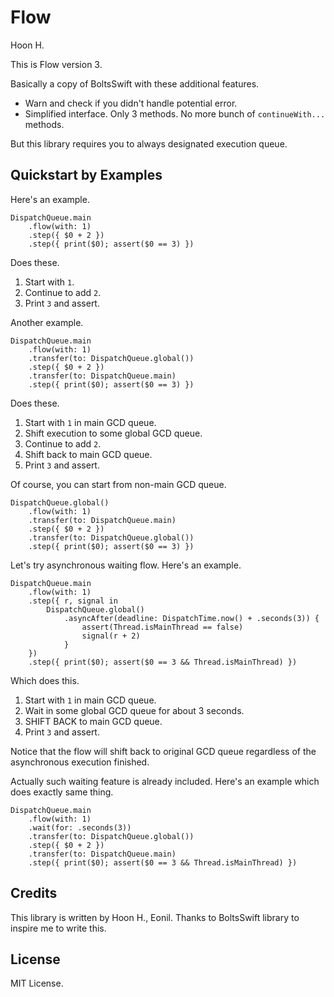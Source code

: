 Flow
====
Hoon H.

This is Flow version 3.

Basically a copy of BoltsSwift with these additional features.

- Warn and check if you didn't handle potential error.
- Simplified interface. Only 3 methods. No more bunch of 
  `continueWith...` methods.

But this library requires you to always designated execution queue.

Quickstart by Examples
----------------------
Here's an example.

    DispatchQueue.main
        .flow(with: 1)
        .step({ $0 + 2 })
        .step({ print($0); assert($0 == 3) })

Does these.

1. Start with `1`.
2. Continue to add `2`.
3. Print `3` and assert.

Another example.

    DispatchQueue.main
        .flow(with: 1)
        .transfer(to: DispatchQueue.global())
        .step({ $0 + 2 })
        .transfer(to: DispatchQueue.main)
        .step({ print($0); assert($0 == 3) })

Does these.

1. Start with `1` in main GCD queue.
2. Shift execution to some global GCD queue.
3. Continue to add `2`.
4. Shift back to main GCD queue.
5. Print `3` and assert.

Of course, you can start from non-main GCD queue.

    DispatchQueue.global()
        .flow(with: 1)
        .transfer(to: DispatchQueue.main)
        .step({ $0 + 2 })
        .transfer(to: DispatchQueue.global())
        .step({ print($0); assert($0 == 3) })

Let's try asynchronous waiting flow.
Here's an example.

    DispatchQueue.main
        .flow(with: 1)
        .step({ r, signal in
            DispatchQueue.global()
                .asyncAfter(deadline: DispatchTime.now() + .seconds(3)) {
                    assert(Thread.isMainThread == false)
                    signal(r + 2)
                }
        })
        .step({ print($0); assert($0 == 3 && Thread.isMainThread) })

Which does this.

1. Start with `1` in main GCD queue.
2. Wait in some global GCD queue for about 3 seconds.
3. SHIFT BACK to main GCD queue.
4. Print `3` and assert.

Notice that the flow will shift back to original GCD queue regardless
of the asynchronous execution finished.

Actually such waiting feature is already included. Here's an example which 
does exactly same thing.

    DispatchQueue.main
        .flow(with: 1)
        .wait(for: .seconds(3))
        .transfer(to: DispatchQueue.global())
        .step({ $0 + 2 })
        .transfer(to: DispatchQueue.main)
        .step({ print($0); assert($0 == 3 && Thread.isMainThread) })










Credits
-------
This library is written by Hoon H., Eonil.
Thanks to BoltsSwift library to inspire me to write this.



License
-------
MIT License.




















